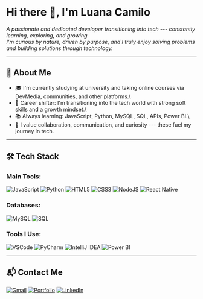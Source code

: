 # Hi there 👋, I'm Luana Camilo

*A passionate and dedicated developer transitioning into tech ---
constantly learning, exploring, and growing.\
I'm curious by nature, driven by purpose, and I truly enjoy solving
problems and building solutions through technology.*

------------------------------------------------------------------------

## 🧠 About Me

-   🎓 I'm currently studying at university and taking online courses
    via DevMedia, communities, and other platforms.\
-   🔄 Career shifter: I'm transitioning into the tech world with strong
    soft skills and a growth mindset.\
-   📚 Always learning: JavaScript, Python, MySQL, SQL,
    APIs, Power BI.\
-   🤝 I value collaboration, communication, and curiosity --- these
    fuel my journey in tech.

------------------------------------------------------------------------

## 🛠 Tech Stack

### Main Tools:

![JavaScript](https://img.shields.io/badge/JavaScript-F7DF1E?style=flat&logo=javascript&logoColor=black)
![Python](https://img.shields.io/badge/Python-3776AB?style=flat&logo=python&logoColor=white)
![HTML5](https://img.shields.io/badge/HTML5-E34F26?style=flat&logo=html5&logoColor=white)
![CSS3](https://img.shields.io/badge/CSS3-1572B6?style=flat&logo=css3&logoColor=white)
![NodeJS](https://img.shields.io/badge/Node.js-339933?style=flat&logo=node.js&logoColor=white)
![React
Native](https://img.shields.io/badge/React_Native-20232A?style=flat&logo=react&logoColor=61DAFB)

### Databases:

![MySQL](https://img.shields.io/badge/MySQL-4479A1?style=flat&logo=mysql&logoColor=white)
![SQL](https://img.shields.io/badge/SQL-003B57?style=flat&logo=database&logoColor=white)

### Tools I Use:

![VSCode](https://img.shields.io/badge/Visual_Studio_Code-0078D4?style=flat&logo=visual-studio-code&logoColor=white)
![PyCharm](https://img.shields.io/badge/PyCharm-000000?style=flat&logo=pycharm&logoColor=white)
![IntelliJ
IDEA](https://img.shields.io/badge/IntelliJ_IDEA-000000?style=flat&logo=intellij-idea&logoColor=white)
![Power
BI](https://img.shields.io/badge/Power_BI-F2C811?style=flat&logo=power-bi&logoColor=black)


------------------------------------------------------------------------

## 📬 Contact Me

[![Gmail](https://img.shields.io/badge/Gmail-D14836?style=flat&logo=gmail&logoColor=white)]()
[![Portfolio](https://img.shields.io/badge/Portfólio-000000?style=flat&logo=firefox&logoColor=white)]()
[![LinkedIn](https://img.shields.io/badge/LinkedIn-0A66C2?style=flat&logo=linkedin&logoColor=white)]()
